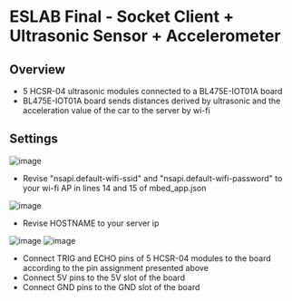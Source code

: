 # ESLAB Final - Socket Client + Ultrasonic Sensor + Accelerometer

## Overview
- 5 HCSR-04 ultrasonic modules connected to a BL475E-IOT01A board
- BL475E-IOT01A board sends distances derived by ultrasonic and the acceleration value of the car to the server by wi-fi

## Settings
![image](https://user-images.githubusercontent.com/55664878/174324823-2a23e468-1505-4de9-9485-2997f5c7c541.png)
- Revise "nsapi.default-wifi-ssid" and "nsapi.default-wifi-password" to your wi-fi AP in lines 14 and 15 of mbed_app.json

![image](https://user-images.githubusercontent.com/55664878/174325206-3c94e842-6a94-4d91-b6ba-695463c91207.png)
- Revise HOSTNAME to your server ip

![image](https://user-images.githubusercontent.com/55664878/174325478-5f7c087b-0925-428f-8d39-289bd5e84ecc.png)
![image](https://user-images.githubusercontent.com/55664878/174326271-9347d530-dd6b-4a9d-8886-4fcd3540e5fc.png)

- Connect TRIG and ECHO pins of 5 HCSR-04 modules to the board according to the pin assignment presented above
- Connect 5V pins to the 5V slot of the board
- Connect GND pins to the GND slot of the board
